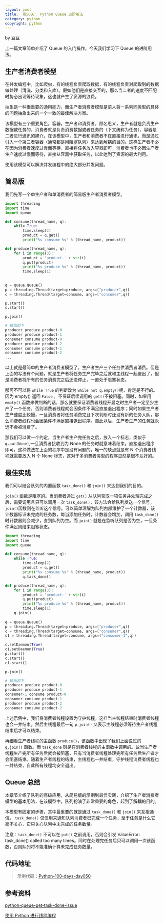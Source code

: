```yaml
---
layout: post
title:  第50天： Python Queue 进阶用法
category: python
copyright: python
---
```


by 豆豆


上一篇文章简单介绍了 Queue 的入门操作，今天我们学习下 Queue 的进阶用法。

<!--more-->

## 生产者消费者模型

在并发编程中，比如爬虫，有的线程负责爬取数据，有的线程负责对爬取到的数据做处理（清洗、分类和入库）。假如他们是直接交互的，那么当二者的速度不匹配时势必出现等待现象，这也就产生了资源的浪费。

抽象是一种很重要的通用能力，而生产者消费者模型是前人将一系列同类型的具体的问题抽象出来的一个一致的最佳解决方案。

该模型有三个重要角色，容器，生产者和消费者，顾名思义，生产者就是负责生产数据或任务的，消费者就是负责消费数据或者任务的（下文统称为任务），容器是二者进行通讯的媒介。在该模型中，生产者和消费者不在直接进行通讯，而是通过引入一个第三者容器（通常都是用阻塞队列）来达到解耦的目的。这样生产者不必在因为消费者速度过慢而等待，直接将任务放入容器即可，消费者也不必因生产者生产速度过慢而等待，直接从容器中获取任务，以此达到了资源的最大利用。

使用该模型可以解决并发编程中的绝大部分并发问题。

## 简易版

我们先写一个单生产者和单消费者的简易版生产者消费者模型。

```python
import threading
import time
import queue

def consume(thread_name, q):
    while True:
        time.sleep(2)
        product = q.get()
        print("%s consume %s" % (thread_name, product))

def produce(thread_name, q):
    for i in range(3):
        product = 'product-' + str(i)
        q.put(product)
        print("%s produce %s" % (thread_name, product))
        time.sleep(1)
    
            
q = queue.Queue()
p = threading.Thread(target=produce, args=("producer",q))
c = threading.Thread(target=consume, args=("consumer",q))

p.start()
c.start()

p.join()

# 输出如下
producer produce product-0
producer produce product-1
consumer consume product-0
producer produce product-2
consumer consume product-1
consumer consume product-2
...
```

以上就是最简单的生产者消费者模型了，生产者生产三个任务供消费者消费。但是上面的写法有个问题，就是生产者将任务生产完毕之后就和主线程一起退出了，但是消费者将所有的任务消费完之后还没停止，一直处于阻塞状态。

那可不可以将 ```while True``` 的判断改为 ```while not q.empty()```呢，肯定是不行的。因为 empty() 返回 `False` ，不保证后续调用的 ```get()```不被阻塞。同时，如果用 ```empty()``` 函数来做判断的话，那么就要保证消费者线程开启之时生产者一定至少生产了一个任务，否则消费者线程就会因条件不满足直接退出程序；同时如果生产者生产速度比较慢，一旦消费者将任务消费完且下次判断时还没有新的任务入队，那么消费者线程也会因条件不满足直接退出程序。自此以后，生产者生产的任务就永远不会被消费了。

那我们可以做一个约定，当生产者生产完任务之后，放入一个标志，类似于 ```q.put(None)```,一旦消费者接收到为 None 的任务时就意味着结束，直接退出程序即可。这种做法在上面的程序中是没有问题的，唯一的缺点就是有 N 个消费者线程就需要放入 N 个 None 标志，这对于多消费者类型的程序显然是很不友好的。

## 最佳实践

我们可以结合队列的内置函数 ```task_done()``` 和 ```join()``` 来达到我们的目的。

```join()``` 函数是阻塞的。当消费者通过 ```get()``` 从队列获取一项任务并处理完成之后，需要调用且只可以调用一次 ```task_done()```，该方法会给队列发送一个信号，```join()```函数则在监听这个信号。可以简单理解为队列内部维护了一个计数器，该计数器标识未完成的任务数，每当添加任务时，计数器会增加，调用 ```task_done()```时计数器则会减少，直到队列为空。而 ```join()``` 就是在监听队列是否为空，一旦条件满足则结束阻塞状态。

```python
import threading
import time
import queue

def consume(thread_name, q):
    while True:
        time.sleep(2)
        product = q.get()
        print("%s consume %s" % (thread_name, product))
        q.task_done()

def produce(thread_name, q):
    for i in range(3):
        product = 'product-' + str(i)
        q.put(product)
        print("%s produce %s" % (thread_name, product))
        time.sleep(1)
    q.join()
            
q = queue.Queue()
p = threading.Thread(target=produce, args=("producer",q))
c = threading.Thread(target=consume, args=("consumer",q))
c1 = threading.Thread(target=consume, args=("consumer-1",q))

c.setDaemon(True)
c1.setDaemon(True)
p.start()
c.start()
c1.start()

p.join()

# 输出如下
producer produce product-0
producer produce product-1
consumer-1 consume product-0
consumer consume product-1
producer produce product-2
consumer consume product-2
```

上述示例中，我们将消费者线程设置为守护线程，这样当主线程结束时消费者线程也会一并结束。然后主线程最后一句 ```p.join()``` 又表示主线程必须等待生产者线程结束后才可以结束。

再细看生产者线程的主函数 ```produce()```，该函数中出现了我们上面说过的 ```q.join()``` 函数。而 ```task_done``` 则是在消费者线程的主函数中调用的。故当生产者线程生产完所有任务后就会被阻塞，只有当消费者线程处理完所有任务后生产者才会阻塞结束。随着生产者线程的结束，主线程也一并结束，守护线程消费者线程也一并结束，自此所有线程均安全退出。

## Queue 总结

本章节介绍了队列的高级应用，从简易版的示例到最佳实践，介绍了生产者消费者模型的基本用法，在该模型中，队列扮演了非常重要的角色，起到了解耦的目的。

本模型有固定的步骤，其中最重要的就是通过 ```task_done()``` 和 ```join()``` 来互相通信。 ```task_done()``` 仅仅用来通知队列消费者已完成一个任务，至于任务是什么它毫不关心，它只关心队列中未完成的任务数量。

注意：```task_done()``` 不可以在 ```put()``` 之前调用，否则会引发 ValueError: task_done() called too many times。同时在处理完任务后只可以调用一次该函数，否则队列将不能准确计算未完成任务数量。

## 代码地址

> 示例代码：[Python-100-days-day050](https://github.com/JustDoPython/python-100-day/tree/master/day-050)

## 参考资料

[python-queue-get-task-done-issue](https://stackoverflow.com/questions/1593299/python-queue-get-task-done-issue)

[使用 Python 进行线程编程](https://www.ibm.com/developerworks/cn/aix/library/au-threadingpython/index.html)